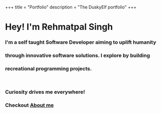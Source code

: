 +++
title = "Portfolio"
description = "The DuskyElf portfolio"
+++

# Hey! I'm Rehmatpal Singh
### I'm a self taught Software Developer aiming to uplift humanity
### through innovative software solutions. I explore by building
### recreational programming projects.
&nbsp;
### Curiosity drives me everywhere!
### Checkout [About me](#)
